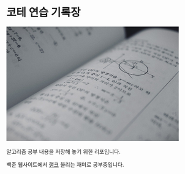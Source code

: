 코테 연습 기록장
==================

<img src="src/resource/test.jpg" width="450px" height="300px" title="코태" alt="시험 이미지"></img><br/>

알고리즘 공부 내용을 저장해 놓기 위한 리포입니다.   
   
백준 웹사이트에서 [랭크](https://solved.ac/profile/6cessfuldev) 올리는 재미로 공부중입니다.   
   

 